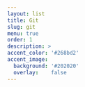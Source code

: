 ```yaml
---
layout: list
title: Git
slug: git
menu: true
order: 1
description: >
accent_color: '#268bd2'
accent_image:
  background: '#202020'
  overlay:    false
---
```

